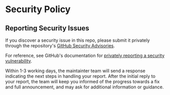 # Security Policy

## Reporting Security Issues

If you discover a security issue in this repo, please submit it privately through the repository's [GitHub Security Advisories](https://github.com/andreswebs/mcbox/security/advisories/new).

For reference, see GitHub's documentation for [privately reporting a security vulnerability](https://docs.github.com/en/code-security/security-advisories/guidance-on-reporting-and-writing-information-about-vulnerabilities/privately-reporting-a-security-vulnerability#privately-reporting-a-security-vulnerability).

Within 1-3 working days, the maintainter team will send a response indicating the next steps in handling your report. After the initial reply to your report, the team will keep you informed of the progress towards a fix and full announcement, and may ask for additional information or guidance.

